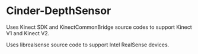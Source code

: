 # Cinder-DepthSensor

Uses Kinect SDK and KinectCommonBridge source codes to support Kinect V1 and Kinect V2.

Uses librealsense source code to support Intel RealSense devices.

